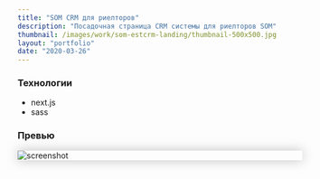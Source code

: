 ```yaml
---
title: "SOM CRM для риелторов"
description: "Посадочная страница CRM системы для риелторов SOM"
thumbnail: /images/work/som-estcrm-landing/thumbnail-500x500.jpg
layout: "portfolio"
date: "2020-03-26"
---
```


### Технологии

- next.js
- sass

### Превью

<p style="width: 800px; max-width: 100%; box-shadow: 0 0 20px rgba(0,0,0,0.25);">
    <img src="/images/work/som-estcrm-landing/screenshot-1024.jpg" alt="screenshot" />
</p>
